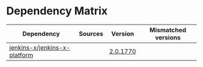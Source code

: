 # Dependency Matrix

Dependency | Sources | Version | Mismatched versions
---------- | ------- | ------- | -------------------
[jenkins-x/jenkins-x-platform](https://github.com/jenkins-x/jenkins-x-platform) |  | [2.0.1770](https://github.com/jenkins-x/jenkins-x-platform/releases/tag/v2.0.1770) | 
